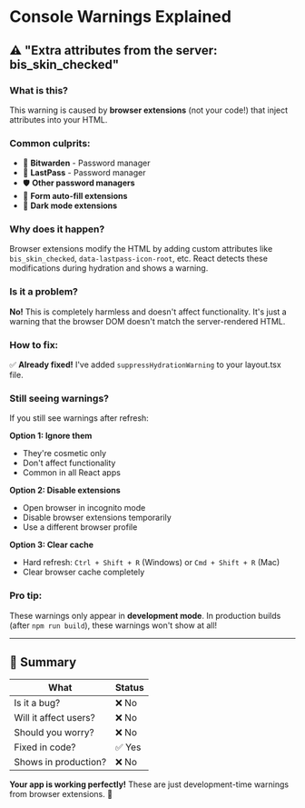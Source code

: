 # Console Warnings Explained

## ⚠️ "Extra attributes from the server: bis_skin_checked"

### What is this?
This warning is caused by **browser extensions** (not your code!) that inject attributes into your HTML.

### Common culprits:
- 🔐 **Bitwarden** - Password manager
- 🔑 **LastPass** - Password manager  
- 🛡️ **Other password managers**
- 📝 **Form auto-fill extensions**
- 🎨 **Dark mode extensions**

### Why does it happen?
Browser extensions modify the HTML by adding custom attributes like `bis_skin_checked`, `data-lastpass-icon-root`, etc. React detects these modifications during hydration and shows a warning.

### Is it a problem?
**No!** This is completely harmless and doesn't affect functionality. It's just a warning that the browser DOM doesn't match the server-rendered HTML.

### How to fix:
✅ **Already fixed!** I've added `suppressHydrationWarning` to your layout.tsx file.

### Still seeing warnings?
If you still see warnings after refresh:

**Option 1: Ignore them**
- They're cosmetic only
- Don't affect functionality
- Common in all React apps

**Option 2: Disable extensions**
- Open browser in incognito mode
- Disable browser extensions temporarily
- Use a different browser profile

**Option 3: Clear cache**
- Hard refresh: `Ctrl + Shift + R` (Windows) or `Cmd + Shift + R` (Mac)
- Clear browser cache completely

### Pro tip:
These warnings only appear in **development mode**. In production builds (after `npm run build`), these warnings won't show at all!

---

## 🎯 Summary

| What | Status |
|------|--------|
| Is it a bug? | ❌ No |
| Will it affect users? | ❌ No |
| Should you worry? | ❌ No |
| Fixed in code? | ✅ Yes |
| Shows in production? | ❌ No |

**Your app is working perfectly!** These are just development-time warnings from browser extensions. 🚀

